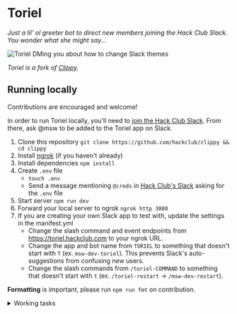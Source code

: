 # Toriel

_Just a lil' ol greeter bot to direct new members joining the Hack Club Slack. You wonder what she might say..._

![Toriel DMing you about how to change Slack themes](https://cloud-nk3pf3qvy-hack-club-bot.vercel.app/2screen_shot_2022-04-07_at_11.06.08.png)

_Toriel is a fork of [Clippy](https://github.com/hackclub/clippy)._

## Running locally

Contributions are encouraged and welcome!

In order to run Toriel locally, you'll need to [join the Hack Club Slack](https://hackclub.com/slack). From there, ask @msw to be added to the Toriel app on Slack.

1. Clone this repository
    `git clone https://github.com/hackclub/clippy && cd clippy`
2. Install [ngrok](https://dashboard.ngrok.com/get-started/setup) (if you haven't already)
3. Install dependencies
    `npm install`
4. Create `.env` file
    - `touch .env`
    - Send a message mentioning `@creds` in [Hack Club's Slack](https://hackclub.com/slack/) asking for the `.env` file
5. Start server
    `npm run dev`
6. Forward your local server to ngrok
    `ngrok http 3000`
7. If you are creating your own Slack app to test with, update the settings in the manifest.yml
    - Change the slash command and event endpoints from https://toriel.hackclub.com to your ngrok URL.
    - Change the app and bot name from `TORIEL` to something that doesn't start with `T` (ex. `msw-dev-toriel`). This prevents Slack's auto-suggestions from confusing new users.
    - Change the slash commands from `/toriel-COMMAND` to something that doesn't start with `t` (ex. `/toriel-restart` -> `/msw-dev-restart`).

**Formatting** is important, please run `npm run fmt` on contribution.

<details>
  <summary>Working tasks</summary>

_This section is just from @MaxWofford– go ahead and ignore_

- [x] Setup messages in cave channel
    - image
    - text
    - audio
- [x] Ephemeral message in cave channel
- [x] Messages in DM for CoC
- [x] Setup basement channel
    - image
    - text
    - audio
    - button
- [x] Remove basement from flow
- [ ] Add legacy tokens (blocking on getting a legacy token)
    - [ ] Use legacy tokens on invite
    - Check if https://api.slack.com/scim is an alternative
- [x] Setup cave channel
    - [x] Default messages
    - [x] Public
    - [x] New messages aren't allowed
- [x] Disable old clippy flow
- [x] Fix bug where user is not promoted
- [x] Fix bug where user is DM'ed twice on starting flow
- [x] Setup #toriels-diary channel
    - [x] slash commands
    - [x] buttons
    - [x] messages, mentions, etc.

</details>

